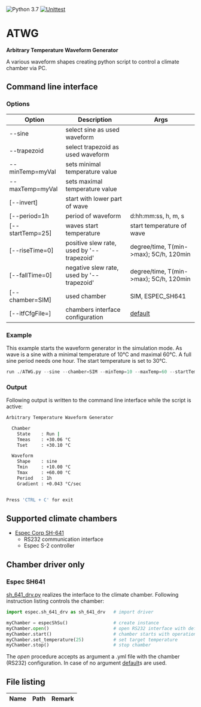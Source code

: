 ![Python 3.7](https://img.shields.io/badge/Python-3.7-blue.svg) [![Unittest](https://github.com/akaeba/ATWG/workflows/Unittest/badge.svg)](https://github.com/akaeba/ATWG/actions)

# ATWG

__Arbitrary Temperature Waveform Generator__

A various waveform shapes creating python script to control a climate chamber via PC.


## Command line interface

### Options


| Option           | Description                               | Args                                                                                 |
| ---------------- | ------------------------------------------| ------------------------------------------------------------------------------------ |
| --sine           | select sine as used waveform              |                                                                                      |
| --trapezoid      | select trapezoid as used waveform         |                                                                                      |
| --minTemp=myVal  | sets minimal temperature value            |                                                                                      |
| --maxTemp=myVal  | sets maximal temperature value            |                                                                                      |
| [--invert]       | start with lower part of wave             |                                                                                      |
| [--period=1h     | period of waveform                        | d:hh:mm:ss, h, m, s                                                                  |
| [--startTemp=25] | waves start temperature                   | start temperature of wave                                                            |
| [--riseTime=0]   | positive slew rate, used by '--trapezoid' | degree/time, T(min->max); 5C/h, 120min                                               |
| [--fallTime=0]   | negative slew rate, used by '--trapezoid' | degree/time, T(min->max); 5C/h, 120min                                               |
| [--chamber=SIM]  | used chamber                              | SIM, ESPEC_SH641                                                                     |
| [--itfCfgFile=]  | chambers interface configuration          | [default](https://github.com/akaeba/ATWG/blob/master/driver/espec/sh_if_default.yml) |


### Example

This example starts the waveform generator in the simulation mode. As wave is a sine with a minimal temperature of 10°C and maximal 60°C. A full
sine period needs one hour. The start temperature is set to 30°C.

```python
run ./ATWG.py --sine --chamber=SIM --minTemp=10 --maxTemp=60 --startTemp=30 --period=1h
```


### Output

Following output is written to the command line interface while the script is active:

```bash
Arbitrary Temperature Waveform Generator

  Chamber
    State    : Run |
    Tmeas    : +30.06 °C
    Tset     : +30.10 °C

  Waveform
    Shape    : sine
    Tmin     : +10.00 °C
    Tmax     : +60.00 °C
    Period   : 1h
    Gradient : +0.043 °C/sec


Press 'CTRL + C' for exit
```


## Supported climate chambers
 * [Espec Corp SH-641](https://espec.com/na/products/model/sh_641)
    - RS232 communication interface
    - Espec S-2 controller


## Chamber driver only

### Espec SH641
[sh_641_drv.py](https://github.com/akaeba/ATWG/blob/master/espec/sh_641_drv.py) realizes the interface to the climate chamber. Following instruction listing controls the chamber:

```python
import espec.sh_641_drv as sh_641_drv   # import driver

myChamber = especShSu()                 # create instance
myChamber.open()                        # open RS232 interface with defaults
myChamber.start()                       # chamber starts with operation
myChamber.set_temperature(25)           # set target temperature
myChamber.stop()                        # stop chamber
```

The _open_ procedure accepts as argument a .yml file with the chamber (RS232) configuration. In case of no argument [default](https://github.com/akaeba/ATWG/blob/master/driver/espec/sh_if_default.yml)s are used.


## File listing

| Name | Path | Remark |
| ---- | ---- | ------ |
